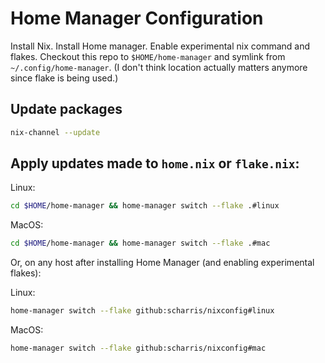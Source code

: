 # Home Manager Configuration

Install Nix.
Install Home manager.
Enable experimental nix command and flakes.
Checkout this repo to `$HOME/home-manager` and symlink from `~/.config/home-manager`.
  (I don't think location actually matters anymore since flake is being used.)


## Update packages
```sh
nix-channel --update
```

## Apply updates made to `home.nix` or `flake.nix`:

Linux:
```sh
cd $HOME/home-manager && home-manager switch --flake .#linux
```

MacOS:
```sh
cd $HOME/home-manager && home-manager switch --flake .#mac
```

Or, on any host after installing Home Manager (and enabling experimental flakes):

Linux:
```sh
home-manager switch --flake github:scharris/nixconfig#linux
```

MacOS:
```sh
home-manager switch --flake github:scharris/nixconfig#mac
```

